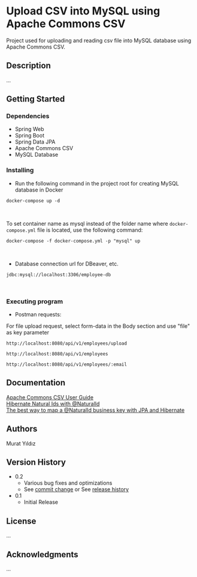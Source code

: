 # Upload CSV into MySQL using Apache Commons CSV
Project used for uploading and reading csv file into MySQL database using Apache Commons CSV.

## Description

...

## Getting Started

### Dependencies

* Spring Web
* Spring Boot
* Spring Data JPA
* Apache Commons CSV
* MySQL Database


### Installing


* Run the following command in the project root for creating MySQL database in Docker

```
docker-compose up -d
```
<br/>

To set container name as mysql instead of the folder name where `docker-compose.yml` file is located, use the following command:

```
docker-compose -f docker-compose.yml -p "mysql" up
```
<br/>

* Database connection url for DBeaver, etc.

```
jdbc:mysql://localhost:3306/employee-db
```

<br/>

### Executing program

* Postman requests:

For file upload request, select form-data in the Body section and use "file" as key parameter
```
http://localhost:8080/api/v1/employees/upload
```

```
http://localhost:8080/api/v1/employees
```

```
http://localhost:8080/api/v1/employees/:email
```

## Documentation
[Apache Commons CSV User Guide](https://commons.apache.org/proper/commons-csv/user-guide.html#Using_an_enum_to_define_a_header)<br/>
[Hibernate Natural Ids with @NaturalId](https://howtodoinjava.com/hibernate/hibernate-naturalid-example-tutorial/)<br/>
[The best way to map a @NaturalId business key with JPA and Hibernate](https://vladmihalcea.com/the-best-way-to-map-a-naturalid-business-key-with-jpa-and-hibernate/)



## Authors
Murat Yıldız

## Version History

* 0.2
    * Various bug fixes and optimizations
    * See [commit change]() or See [release history]()
* 0.1
    * Initial Release

## License

...

## Acknowledgments
...